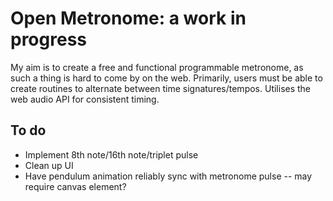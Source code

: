 # Open Metronome: a work in progress
My aim is to create a free and functional programmable metronome, as such a thing is hard to come by on the web. Primarily, users must be able to create routines to alternate between time signatures/tempos. Utilises the web audio API for consistent timing.

## To do

- Implement 8th note/16th note/triplet pulse
- Clean up UI
- Have pendulum animation reliably sync with metronome pulse -- may require canvas element?
